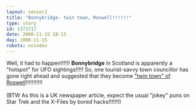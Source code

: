```yaml
---
layout: senior2
title: "Bonnybridge- twin town, Roswell!!!!!!"
type: story
id: 1373717
date: 2000-11-15 18:13
day: 2000-11-15
robots: noindex
---
```

Well, it had to happen!!!!!! <b>Bonnybridge</b> in Scotland is apparently a "hotspot" for UFO sightings!!!!! So, one tourist-savvy town councillor has gone right ahead and suggested that they become <a href="http://www.theherald.co.uk/news/archive/15-11-19100-23-47-0.html">"twin town" of Roswell</a>!!!!!!!!!!!<br/> <br/>(BTW As this is a UK newspaper article, expect the usual "jokey" puns on Star Trek and the X-Files by bored hacks!!!!!!!)
